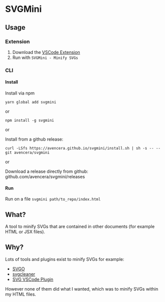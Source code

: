 # SVGMini

## Usage

### Extension

1. Download the [VSCode Extension](https://marketplace.visualstudio.com/items?itemName=avencera.svgmini)
2. Run with `SVGMini - Minify SVGs`

### CLI

#### Install
Install via npm

`yarn global add svgmini`

or

`npm install -g svgmini`

or

Install from a github release:

`curl -LSfs https://avencera.github.io/svgmini/install.sh | sh -s -- --git avencera/svgmini`

or

Download a release directly from github: github.com/avencera/svgmini/releases

#### Run

Run on a file `svgmini path/to_repo/index.html`

## What?

A tool to minify SVGs that are contained in other documents (for example HTML or JSX files).

## Why?

Lots of tools and plugins exist to minify SVGs for example: 

* [SVGO](https://github.com/svg/svgo)
* [svgcleaner](https://github.com/RazrFalcon/svgcleaner)
* [SVG VSCode Plugin](https://marketplace.visualstudio.com/items?itemName=jock.svg)

However none of them did what I wanted, which was to minify SVGs within my HTML files.
